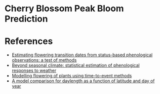 # Cherry Blossom Peak Bloom Prediction

# References

- [Estimating flowering transition dates from status-based phenological observations: a test of methods](https://www.ncbi.nlm.nih.gov/pmc/articles/PMC6764363/)
- [Beyond seasonal climate: statistical estimation of phenological responses to weather](https://www.jstor.org/stable/24432272)
- [Modelling flowering of plants using time-to-event methods](https://www.sciencedirect.com/science/article/pii/S1161030109001002)
- [A model comparison for daylength as a function of latitude and day of year](https://www.sciencedirect.com/science/article/abs/pii/030438009400034F)